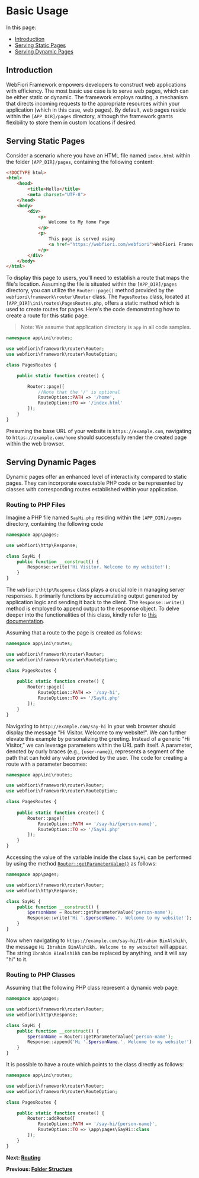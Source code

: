 
# Basic Usage

<meta name="description" content="The most basic use case of the framework is to use it in serving web pages. The pages can be static or dynamic.">

In this page:
* [Introduction](#introduction)
* [Serving Static Pages](#serving-static-pages)
* [Serving Dynamic Pages](#serving-dynamic-pages)

## Introduction

WebFiori Framework empowers developers to construct web applications with efficiency. The most basic use case is to serve web pages, which can be either static or dynamic. The framework employs routing, a mechanism that directs incoming requests to the appropriate resources within your application (which in this case, web pages). By default, web pages reside within the `[APP_DIR]/pages` directory, although the framework grants flexibility to store them in custom locations if desired.

## Serving Static Pages

Consider a scenario where you have an HTML file named `index.html` within the folder `[APP_DIR]/pages`, containing the following content:

``` html
<!DOCTYPE html>
<html>
    <head>
        <title>Hello</title>
        <meta charset="UTF-8">
    </head>
    <body>
        <div>
            <p>
                Welcome to My Home Page
            </p>
            <p>
                This page is served using 
                <a href="https://webfiori.com/webfiori">WebFiori Framework</a>
            </p>
        </div>
    </body>
</html>
```

To display this page to users, you'll need to establish a route that maps the file's location. Assuming the file is situated within the `[APP_DIR]/pages` directory, you can utilize the `Router::page()` method provided by the `webfiori\framework\router\Router` class. The `PagesRoutes` class, located at `[APP_DIR]\ini\routes\PagesRoutes.php`, offers a static method which is used to create routes for pages. Here's the code demonstrating how to create a route for this static page:

> Note: We assume that application directory is `app` in all code samples.

``` php
namespace app\ini\routes;

use webfiori\framework\router\Router;
use webfiori\framework\router\RouteOption;

class PagesRoutes {

    public static function create() {

        Router::page([
            //Note that the '/' is optional
            RouteOption::PATH => '/home', 
            RouteOption::TO => '/index.html'
        ]);
    }
}
```

Presuming the base URL of your website is `https://example.com`, navigating to `https://example.com/home` should successfully render the created page within the web browser.

## Serving Dynamic Pages

Dynamic pages offer an enhanced level of interactivity compared to static pages. They can incorporate executable PHP code or be represented by classes with corresponding routes established within your application.

### Routing to PHP Files

Imagine a PHP file named `SayHi.php` residing within the `[APP_DIR]/pages` directory, containing the following code

``` php
namespace app\pages;

use webfiori\http\Response;

class SayHi {
    public function __construct() {
        Response::write('Hi Visitor. Welcome to my website!');
    }
}

```
The `webfiori\http\Response` class plays a crucial role in managing server responses. It primarily functions by accumulating output generated by application logic and sending it back to the client. The `Response::write()` method is employed to append output to the response object. To delve deeper into the functionalities of this class, kindly refer to [this documentation](learn/class-response).

Assuming that a route to the page is created as follows:

``` php
namespace app\ini\routes;

use webfiori\framework\router\Router;
use webfiori\framework\router\RouteOption;

class PagesRoutes {
    
    public static function create() {
        Router::page([
            RouteOption::PATH => '/say-hi', 
            RouteOption::TO => '/SayHi.php'
        ]);
    }
}
```

Navigating to `http://example.com/say-hi` in your web browser should display the message "Hi Visitor. Welcome to my website!". We can further elevate this example by personalizing the greeting. Instead of a generic "Hi Visitor," we can leverage parameters within the URL path itself. A parameter, denoted by curly braces (e.g., `{user-name}`), represents a segment of the path that can hold any value provided by the user. The code for creating a route with a parameter becomes:

``` php
namespace app\ini\routes;

use webfiori\framework\router\Router;
use webfiori\framework\router\RouteOption;

class PagesRoutes {
    
    public static function create() {
        Router::page([
            RouteOption::PATH => '/say-hi/{person-name}', 
            RouteOption::TO => '/SayHi.php'
        ]);
    }
}
```

Accessing the value of the variable inside the class `SayHi` can be performed by using the method [`Router::getParameterValue()`](https://webfiori.com/docs/webfiori/framework/router/Router#getParameterValue) as follows:

``` php
namespace app\pages;

use webfiori\framework\router\Router;
use webfiori\http\Response;

class SayHi {
    public function __construct() {
        $personName = Router::getParameterValue('person-name');
        Response::write('Hi '.$personName.'. Welcome to my website!');
    }
}

```

Now when navigating to `https://example.com/say-hi/Ibrahim BinAlshikh`, the message `Hi Ibrahim BinAlshikh. Welcome to my website!` will appear. The string `Ibrahim BinAlshikh` can be replaced by anything, and it will say "hi" to it.

### Routing to PHP Classes

Assuming that the following PHP class represent a dynamic web page:

``` php
namespace app\pages;

use webfiori\framework\router\Router;
use webfiori\http\Response;

class SayHi {
    public function __construct() {
        $personName = Router::getParameterValue('person-name');
        Response::append('Hi '.$personName.'. Welcome to my website!');
    }
}
```

It is possible to have a route which points to the class directly as follows:

``` php
namespace app\ini\routes;

use webfiori\framework\router\Router;
use webfiori\framework\router\RouteOption;

class PagesRoutes {

    public static function create() {
        Router::addRoute([
            RouteOption::PATH => '/say-hi/{person-name}', 
            RouteOption::TO => \app\pages\SayHi::class
        ]);
    }
}
```


**Next: [Routing](learn/routing)**

**Previous: [Folder Structure](learn/folder-structure)**
